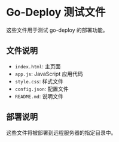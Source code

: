 # Go-Deploy 测试文件

这些文件用于测试 go-deploy 的部署功能。

## 文件说明

- `index.html`: 主页面
- `app.js`: JavaScript 应用代码
- `style.css`: 样式文件
- `config.json`: 配置文件
- `README.md`: 说明文件

## 部署说明

这些文件将被部署到远程服务器的指定目录中。
